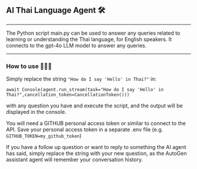 ## AI Thai Language Agent 🛠️

---

The Python script main.py can be used to answer any queries related to learning or understanding the Thai language, for English speakers. It connects to the gpt-4o LLM model to answer any queries.   

---

### How to use 🚀🚀🚀


Simply replace the string `"How do I say 'Hello' in Thai?"` in:

`await Console(agent.run_stream(task="How do I say 'Hello' in Thai?",cancellation_token=CancellationToken()))`

with any question you have and execute the script, and the output will be displayed in the console.


You will need a GITHUB personal access token or similar to connect to the API. Save your personal access token in a separate .env file (e.g. `GITHUB_TOKEN=my_github_token`) 

If you have a follow up question or want to reply to something the AI agent has said, simply replace the string with your new question, as the AutoGen assistant agent will remember your conversation history. 


